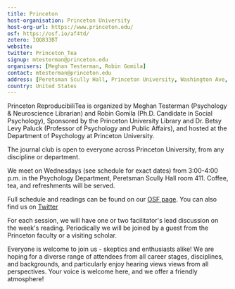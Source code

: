 ```yaml
---
title: Princeton
host-organisation: Princeton University 
host-org-url: https://www.princeton.edu/ 
osf: https://osf.io/af4td/
zotero: IQQ833BT
website: 
twitter: Princeton_Tea
signup: mtesterman@princeton.edu
organisers: [Meghan Testerman, Robin Gomila]
contact: mtesterman@princeton.edu
address: [Peretsman Scully Hall, Princeton University, Washington Ave, 08544, Princeton, NJ, United States]
country: United States
---
```


Princeton ReproducibiliTea is organized by Meghan Testerman (Psychology & Neuroscience Librarian) and Robin Gomila (Ph.D. Candidate in Social Psychology), Sponsored by the Princeton University Library and Dr. Betsy Levy Paluck (Professor of Psychology and Public Affairs), and hosted at the Department of Psychology at Princeton University. 

The journal club is open to everyone across Princeton University, from any discipline or department.

We meet on Wednesdays (see schedule for exact dates) from 3:00-4:00 p.m. in the Psychology Department, Peretsman Scully Hall room 411. Coffee, tea, and refreshments will be served.

Full schedule and readings can be found on our [OSF page](https://osf.io/af4td/).
You can also find us on [Twitter](https://twitter.com/Princeton_Tea)

For each session, we will have one or two facilitator's lead discussion on the week's reading. Periodically we will be joined by a guest from the Princeton faculty or a visiting scholar. 

Everyone is welcome to join us - skeptics and enthusiasts alike!
We are hoping for a diverse range of attendees from all career stages, disciplines, and backgrounds, and particularly enjoy hearing views views from all perspectives.
Your voice is welcome here, and we offer a friendly atmosphere!

